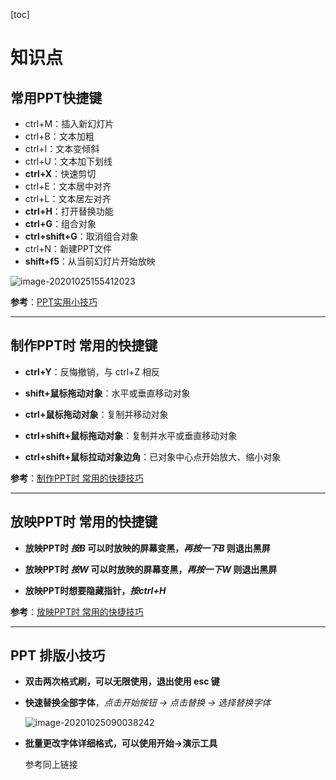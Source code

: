 [toc]

# 知识点

## 常用PPT快捷键

- ctrl+M：插入新幻灯片
- ctrl+B：文本加粗
- ctrl+I：文本变倾斜
- ctrl+U：文本加下划线
- **ctrl+X**：快速剪切
- ctrl+E：文本居中对齐
- ctrl+L：文本居左对齐
- **ctrl+H**：打开替换功能
- **ctrl+G**：组合对象
- **ctrl+shift+G**：取消组合对象
- ctrl+N：新建PPT文件
- **shift+f5**：从当前幻灯片开始放映

![image-20201025155412023](https://i.loli.net/2020/10/25/B1wiCmReO3utALG.png)

**参考**：[PPT实用小技巧](https://www.wps.cn/learning/course/detail/id/239.html?sid=191)

---

## 制作PPT时 常用的快捷键

- **ctrl+Y**：反悔撤销，与 ctrl+Z 相反

- **shift+鼠标拖动对象**：水平或垂直移动对象
- **ctrl+鼠标拖动对象**：复制并移动对象
- **ctrl+shift+鼠标拖动对象**：复制并水平或垂直移动对象
- **ctrl+shift+鼠标拉动对象边角**：已对象中心点开始放大、缩小对象

**参考**：[制作PPT时 常用的快捷技巧](https://www.wps.cn/learning/course/detail/id/896.html?sid=191)

---

## 放映PPT时 常用的快捷键

- **放映PPT时 *按B* 可以时放映的屏幕变黑，*再按一下B* 则退出黑屏**
- **放映PPT时 *按W* 可以时放映的屏幕变黑，*再按一下W* 则退出黑屏**

- **放映PPT时想要隐藏指针，*按ctrl+H***

**参考**：[放映PPT时 常用的快捷技巧](https://www.wps.cn/learning/course/detail/id/897.html?sid=191)

---

## PPT 排版小技巧

- **双击两次格式刷，可以无限使用，退出使用 esc 键**

- **快速替换全部字体**，*点击开始按钮 -> 点击替换 -> 选择替换字体*

  ![image-20201025090038242](https://i.loli.net/2020/10/25/phw5tmbAEQ2rfJk.png)

- **批量更改字体详细格式，可以使用开始->演示工具**

  参考同上链接